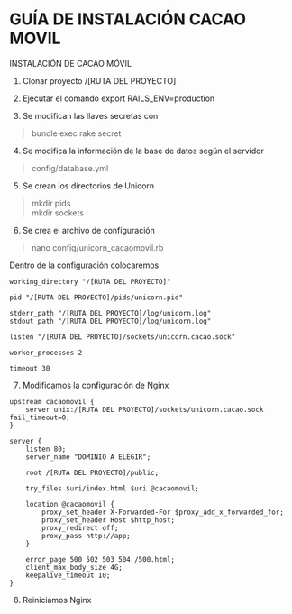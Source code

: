# GUÍA DE INSTALACIÓN CACAO MOVIL
INSTALACIÓN DE CACAO MÓVIL

1. Clonar proyecto /[RUTA DEL PROYECTO]

2. Ejecutar el comando export RAILS_ENV=production

3. Se modifican las llaves secretas con 
  > bundle exec rake secret
  
4. Se modifica la información de la base de datos según el servidor
  > config/database.yml

5. Se crean los directorios de Unicorn
  > mkdir pids    
  > mkdir sockets

6. Se crea el archivo de configuración
  > nano config/unicorn_cacaomovil.rb

Dentro de la configuración colocaremos
  >
    working_directory "/[RUTA DEL PROYECTO]"
    
    pid "/[RUTA DEL PROYECTO]/pids/unicorn.pid"
    
    stderr_path "/[RUTA DEL PROYECTO]/log/unicorn.log"
    stdout_path "/[RUTA DEL PROYECTO]/log/unicorn.log"
    
    listen "/[RUTA DEL PROYECTO]/sockets/unicorn.cacao.sock"
    
    worker_processes 2
    
    timeout 30


7. Modificamos la configuración de Nginx
  >
    upstream cacaomovil {
        server unix:/[RUTA DEL PROYECTO]/sockets/unicorn.cacao.sock fail_timeout=0;
    }

    server {
        listen 80;
        server_name "DOMINIO A ELEGIR";

        root /[RUTA DEL PROYECTO]/public;

        try_files $uri/index.html $uri @cacaomovil;

        location @cacaomovil {
            proxy_set_header X-Forwarded-For $proxy_add_x_forwarded_for;
            proxy_set_header Host $http_host;
            proxy_redirect off;
            proxy_pass http://app;
        }

        error_page 500 502 503 504 /500.html;
        client_max_body_size 4G;
        keepalive_timeout 10;
    }

8. Reiniciamos Nginx
